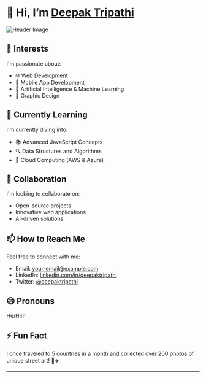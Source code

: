 # 👋 Hi, I’m [Deepak Tripathi](https://github.com/DeepakTripathi-png)

![Header Image](https://via.placeholder.com/800x200.png?text=Welcome+to+My+GitHub+Profile)

## 👀 Interests
I'm passionate about:
- 🌐 Web Development
- 📱 Mobile App Development
- 🤖 Artificial Intelligence & Machine Learning
- 🎨 Graphic Design

## 🌱 Currently Learning
I'm currently diving into:
- 📚 Advanced JavaScript Concepts
- 🔍 Data Structures and Algorithms
- 🌟 Cloud Computing (AWS & Azure)

## 💞️ Collaboration
I'm looking to collaborate on:
- Open-source projects
- Innovative web applications
- AI-driven solutions

## 📫 How to Reach Me
Feel free to connect with me:
- Email: [your-email@example.com](mailto:your-email@example.com)
- LinkedIn: [linkedin.com/in/deepaktripathi](https://linkedin.com/in/deepaktripathi)
- Twitter: [@deepaktripathi](https://twitter.com/deepaktripathi)

## 😄 Pronouns
He/Him

## ⚡ Fun Fact
I once traveled to 5 countries in a month and collected over 200 photos of unique street art! 🎨✈️

---

<!---
DeepakTripathi-png/DeepakTripathi-png is a ✨ special ✨ repository because its `README.md` (this file) appears on your GitHub profile.
You can click the Preview link to take a look at your changes.
--->
